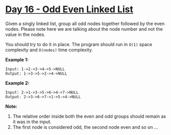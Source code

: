 # [Day 16 - Odd Even Linked List](https://leetcode.com/explore/featured/card/may-leetcoding-challenge/536/week-3-may-15th-may-21st/3331/)

Given a singly linked list, group all odd nodes together followed by the even nodes. Please note here we are talking about the node number and not the value in the nodes.

You should try to do it in place. The program should run in `O(1)` space complexity and `O(nodes)` time complexity.

**Example 1:**

```
Input: 1->2->3->4->5->NULL
Output: 1->3->5->2->4->NULL
```

**Example 2:**

```
Input: 2->1->3->5->6->4->7->NULL
Output: 2->3->6->7->1->5->4->NULL
```

**Note:**

1. The relative order inside both the even and odd groups should remain as it was in the input.
2. The first node is considered odd, the second node even and so on ...
